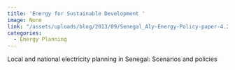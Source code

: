 ```yaml
---
title: 'Energy for Sustainable Development '
image: None
link: "/assets/uploads/blog/2013/09/Senegal_Aly-Energy-Policy-paper-4.20.10-JEPO-S-10-00600.pdf"
categories:
  - Energy Planning
---
```


 Local and national electricity planning in Senegal: Scenarios and policies
